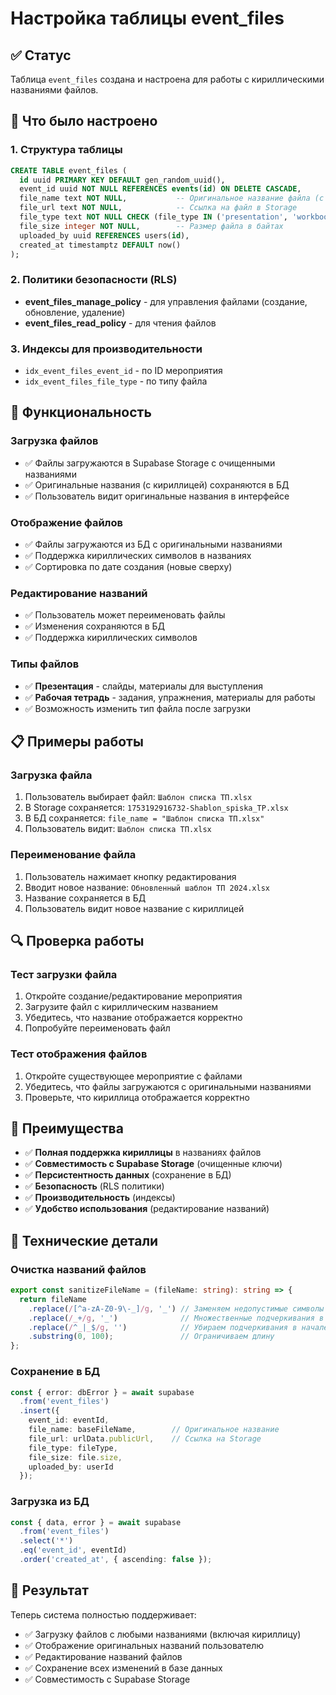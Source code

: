 # Настройка таблицы event_files

## ✅ Статус
Таблица `event_files` создана и настроена для работы с кириллическими названиями файлов.

## 🔧 Что было настроено

### 1. **Структура таблицы**
```sql
CREATE TABLE event_files (
  id uuid PRIMARY KEY DEFAULT gen_random_uuid(),
  event_id uuid NOT NULL REFERENCES events(id) ON DELETE CASCADE,
  file_name text NOT NULL,           -- Оригинальное название файла (с кириллицей)
  file_url text NOT NULL,            -- Ссылка на файл в Storage
  file_type text NOT NULL CHECK (file_type IN ('presentation', 'workbook')),
  file_size integer NOT NULL,        -- Размер файла в байтах
  uploaded_by uuid REFERENCES users(id),
  created_at timestamptz DEFAULT now()
);
```

### 2. **Политики безопасности (RLS)**
- **event_files_manage_policy** - для управления файлами (создание, обновление, удаление)
- **event_files_read_policy** - для чтения файлов

### 3. **Индексы для производительности**
- `idx_event_files_event_id` - по ID мероприятия
- `idx_event_files_file_type` - по типу файла

## 🎯 Функциональность

### **Загрузка файлов**
- ✅ Файлы загружаются в Supabase Storage с очищенными названиями
- ✅ Оригинальные названия (с кириллицей) сохраняются в БД
- ✅ Пользователь видит оригинальные названия в интерфейсе

### **Отображение файлов**
- ✅ Файлы загружаются из БД с оригинальными названиями
- ✅ Поддержка кириллических символов в названиях
- ✅ Сортировка по дате создания (новые сверху)

### **Редактирование названий**
- ✅ Пользователь может переименовать файлы
- ✅ Изменения сохраняются в БД
- ✅ Поддержка кириллических символов

### **Типы файлов**
- ✅ **Презентация** - слайды, материалы для выступления
- ✅ **Рабочая тетрадь** - задания, упражнения, материалы для работы
- ✅ Возможность изменить тип файла после загрузки

## 📋 Примеры работы

### **Загрузка файла**
1. Пользователь выбирает файл: `Шаблон списка ТП.xlsx`
2. В Storage сохраняется: `1753192916732-Shablon_spiska_TP.xlsx`
3. В БД сохраняется: `file_name = "Шаблон списка ТП.xlsx"`
4. Пользователь видит: `Шаблон списка ТП.xlsx`

### **Переименование файла**
1. Пользователь нажимает кнопку редактирования
2. Вводит новое название: `Обновленный шаблон ТП 2024.xlsx`
3. Название сохраняется в БД
4. Пользователь видит новое название с кириллицей

## 🔍 Проверка работы

### **Тест загрузки файла**
1. Откройте создание/редактирование мероприятия
2. Загрузите файл с кириллическим названием
3. Убедитесь, что название отображается корректно
4. Попробуйте переименовать файл

### **Тест отображения файлов**
1. Откройте существующее мероприятие с файлами
2. Убедитесь, что файлы загружаются с оригинальными названиями
3. Проверьте, что кириллица отображается корректно

## 🚀 Преимущества

- ✅ **Полная поддержка кириллицы** в названиях файлов
- ✅ **Совместимость с Supabase Storage** (очищенные ключи)
- ✅ **Персистентность данных** (сохранение в БД)
- ✅ **Безопасность** (RLS политики)
- ✅ **Производительность** (индексы)
- ✅ **Удобство использования** (редактирование названий)

## 📝 Технические детали

### **Очистка названий файлов**
```typescript
export const sanitizeFileName = (fileName: string): string => {
  return fileName
    .replace(/[^a-zA-Z0-9\-_]/g, '_') // Заменяем недопустимые символы
    .replace(/_+/g, '_')              // Множественные подчеркивания в одно
    .replace(/^_|_$/g, '')            // Убираем подчеркивания в начале/конце
    .substring(0, 100);               // Ограничиваем длину
};
```

### **Сохранение в БД**
```typescript
const { error: dbError } = await supabase
  .from('event_files')
  .insert({
    event_id: eventId,
    file_name: baseFileName,        // Оригинальное название
    file_url: urlData.publicUrl,    // Ссылка на Storage
    file_type: fileType,
    file_size: file.size,
    uploaded_by: userId
  });
```

### **Загрузка из БД**
```typescript
const { data, error } = await supabase
  .from('event_files')
  .select('*')
  .eq('event_id', eventId)
  .order('created_at', { ascending: false });
```

## 🎉 Результат

Теперь система полностью поддерживает:
- ✅ Загрузку файлов с любыми названиями (включая кириллицу)
- ✅ Отображение оригинальных названий пользователю
- ✅ Редактирование названий файлов
- ✅ Сохранение всех изменений в базе данных
- ✅ Совместимость с Supabase Storage 